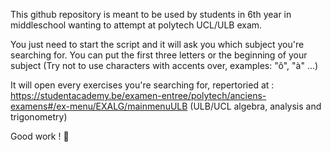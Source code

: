 This github repository is meant to be used by students in 6th year in middleschool wanting to attempt at polytech UCL/ULB exam.

You just need to start the script and it will ask you which subject you're searching for. 
You can put the first three letters or the beginning of your subject (Try not to use characters with accents over, examples: "ô", "à" ...)

It will open every exercises you're searching for, repertoried at : 
https://studentacademy.be/examen-entree/polytech/anciens-examens#/ex-menu/EXALG/mainmenuULB (ULB/UCL algebra, analysis and trigonometry)

Good work ! 🗿
